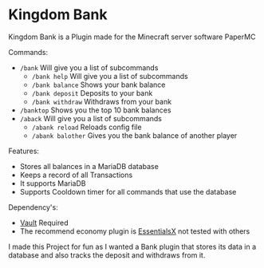 # Kingdom Bank

Kingdom Bank is a Plugin made for the Minecraft server software PaperMC

Commands:
- `/bank` Will give you a list of subcommands
  - `/bank help` Will give you a list of subcommands
  - `/bank balance` Shows your bank balance 
  - `/bank deposit` Deposits to your bank
  - `/bank withdraw` Withdraws from your bank
- `/banktop` Shows you the top 10 bank balances
- `/aback` Will give you a list of subcommands
  - `/abank reload` Reloads config file
  - `/abank balother` Gives you the bank balance of another player 

Features:
- Stores all balances in a MariaDB database
- Keeps a record of all Transactions
- It supports MariaDB
- Supports Cooldown timer for all commands that use the database

Dependency's:
- [Vault](https://www.spigotmc.org/resources/vault.34315/) Required
- The recommend economy plugin is [EssentialsX](https://essentialsx.net/downloads.html) not tested with others

I made this Project for fun as I wanted a Bank plugin that stores its data in a database and also tracks the deposit and withdraws from it.


